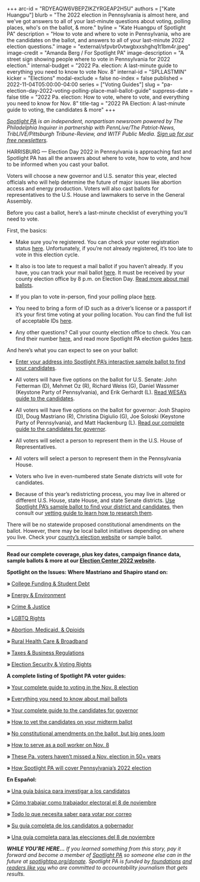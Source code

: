 +++
arc-id = "RDYEAQW6VBEPZIKZYRGEAP2H5U"
authors = ["Kate Huangpu"]
blurb = "The 2022 election in Pennsylvania is almost here, and we've got answers to all of your last-minute questions about voting, polling places, who's on the ballot, & more."
byline = "Kate Huangpu of Spotlight PA"
description = "How to vote and where to vote in Pennsylvania, who are the candidates on the ballot, and answers to all of your last-minute 2022 election questions."
image = "external/sfpvbr0vtwgbxxshghq1t1bm4r.jpeg"
image-credit = "Amanda Berg / For Spotlight PA"
image-description = "A street sign showing people where to vote in Pennsylvania for 2022 election."
internal-budget = "2022 Pa. election: A last-minute guide to everything you need to know to vote Nov. 8"
internal-id = "SPLLASTMIN"
kicker = "Elections"
modal-exclude = false
no-index = false
published = 2022-11-04T05:00:00-04:00
series = ["Voting Guides"]
slug = "pa-election-day-2022-voting-polling-place-mail-ballot-guide"
suppress-date = false
title = "2022 Pa. election: How to vote, where to vote, and everything you need to know for Nov. 8"
title-tag = "2022 PA Election: A last-minute guide to voting, the candidates & more"
+++

<a href="https://www.spotlightpa.org/"><i>Spotlight PA</i></a><i> is an independent, nonpartisan newsroom powered by The Philadelphia Inquirer in partnership with PennLive/The Patriot-News, TribLIVE/Pittsburgh Tribune-Review, and WITF Public Media. </i><a href="https://www.spotlightpa.org/newsletters"><i>Sign up for our free newsletters</i></a><i>.</i>

HARRISBURG — Election Day 2022 in Pennsylvania is approaching fast and Spotlight PA has all the answers about where to vote, how to vote, and how to be informed when you cast your ballot.

Voters will choose a new governor and U.S. senator this year, elected officials who will help determine the future of major issues like abortion access and energy production. Voters will also cast ballots for representatives to the U.S. House and lawmakers to serve in the General Assembly.

<script src="https://www.spotlightpa.org/embed.js" async></script><div data-spl-embed-version="1" data-spl-src="https://www.spotlightpa.org/embeds/newsletter/"></div>

Before you cast a ballot, here’s a last-minute checklist of everything you’ll need to vote.

First, the basics:

- Make sure you’re registered. You can check your voter registration status <a href="https://www.pavoterservices.pa.gov/pages/voterregistrationstatus.aspx">here</a>. Unfortunately, if you’re not already registered, it’s too late to vote in this election cycle.

- It also is too late to request a mail ballot if you haven’t already. If you have, you can track your mail ballot <a href="https://www.pavoterservices.pa.gov/Pages/BallotTracking.aspx">here</a>. It must be received by your county election office by 8 p.m. on Election Day. <a href="https://www.spotlightpa.org/news/2022/09/pa-election-2022-mail-voting-ballot-how-to-request-fill-out-return/">Read more about mail ballots</a>.

- If you plan to vote in-person, find your polling place <a href="https://www.pavoterservices.pa.gov/Pages/PollingPlaceInfo.aspx">here</a>.

- You need to bring a form of ID such as a driver’s license or a passport if it’s your first time voting at your polling location. You can find the full list of acceptable IDs <a href="https://www.vote.pa.gov/Register-to-Vote/Pages/Voter-ID-for-First-Time-Voters.aspx">here</a>.

- Any other questions? Call your county election office to check. You can find their number <a href="https://www.vote.pa.gov/Resources/Pages/Contact-Your-Election-Officials.aspx">here</a>, and read more Spotlight PA election guides <a href="https://www.spotlightpa.org/elections/">here</a>.

And here’s what you can expect to see on your ballot:

- <a href="https://www.spotlightpa.org/elections/">Enter your address into Spotlight PA’s interactive sample ballot to find your candidates</a>.

- All voters will have five options on the ballot for U.S. Senate: John Fetterman (D), Mehmet Oz (R), Richard Weiss (G), Daniel Wassmer (Keystone Party of Pennsylvania), and Erik Gerhardt (L). <a href="https://www.wesa.fm/wesa-voter-guide/pennsylvania-u-s-senate-a-guide-to-the-2022-election-and-candidates">Read WESA’s guide to the candidates</a>.

- All voters will have five options on the ballot for governor: Josh Shapiro (D), Doug Mastriano (R), Christina Digiulio (G), Joe Soloski (Keystone Party of Pennsylvania), and Matt Hackenburg (L). <a href="https://www.spotlightpa.org/news/2022/09/pa-election-2022-mastriano-shapiro-governor-race-complete-guide/">Read our complete guide to the candidates for governor</a>.

- All voters will select a person to represent them in the U.S. House of Representatives.

- All voters will select a person to represent them in the Pennsylvania House.

- Voters who live in even-numbered state Senate districts will vote for candidates.

- Because of this year’s redistricting process, you may live in altered or different U.S. House, state House, and state Senate districts. <a href="https://www.spotlightpa.org/elections/">Use Spotlight PA’s sample ballot to find your district and candidates</a>, then consult our <a href="https://www.spotlightpa.org/news/2022/09/pa-election-2022-mastriano-shapiro-fetterman-oz-candidates-vetting-guide/">vetting guide to learn how to research them</a>.

There will be no statewide proposed constitutional amendments on the ballot. However, there may be local ballot initiatives depending on where you live. Check your <a href="https://www.vote.pa.gov/Resources/Pages/Contact-Your-Election-Officials.aspx">county’s election website</a> or sample ballot.

<script src="https://www.spotlightpa.org/embed.js" async></script><div data-spl-embed-version="1" data-spl-src="https://www.spotlightpa.org/embeds/donate/?eyebrow_text=SUPPORT%20SPOTLIGHT%20PA&cta_text=YES%2C%20I%20WANT%20TO%20CONTRIBUTE&teaser_text=The%20future%20of%20Spotlight%20PA%20depends%20on%20your%20support.%20Make%20a%20tax-deductible%20gift%20now%20to%20ensure%20this%20vital%20journalism%20can%20continue%20in%202023.%20As%20a%20special%20bonus%2C%20%3Cb%3Eall%20gifts%20will%20be%20DOUBLED."></div>

<hr>

<b>Read our complete coverage, plus key dates, campaign finance data, sample ballots &amp; more at our </b><a href="http://spotlightpa.org/elections"><b>Election Center 2022 website</b></a><b>.</b>

<b>Spotlight on the Issues: Where Mastriano and Shapiro stand on:</b>

<b>» </b><a href="https://www.spotlightpa.org/news/2022/10/pa-election-2022-shapiro-mastriano-governor-higher-education-explainer/">College Funding &amp; Student Debt</a>

<b>» </b><a href="https://www.spotlightpa.org/news/2022/10/pa-election-2022-mastriano-shapiro-environment-rggi-fracking/">Energy &amp; Environment</a>

<b>» </b><a href="https://www.spotlightpa.org/news/2022/09/pa-election-2022-mastriano-shapiro-governor-race-crime-prison-bail-reform/">Crime &amp; Justice</a>

<b>» </b><a href="https://www.spotlightpa.org/news/2022/09/pa-election-2022-mastriano-shapiro-governor-race-lgbtq-rights-issues/">LGBTQ Rights</a>

<b>» </b><a href="https://www.spotlightpa.org/news/2022/10/pa-election-2022-mastriano-shapiro-opioid-medicaid-abortion-health-issues/">Abortion, Medicaid, &amp; Opioids</a>

<b>» </b><a href="https://www.spotlightpa.org/news/2022/10/pa-election-2022-mastriano-shapiro-broadband-rural-farms-health-care/">Rural Health Care &amp; Broadband</a>

<b>» </b><a href="https://www.spotlightpa.org/news/2022/10/pa-election-2022-governor-mastriano-shapiro-inflation-gas-tax/">Taxes &amp; Business Regulations</a>

<b>» </b><a href="https://www.spotlightpa.org/news/2022/10/pa-election-2022-mastriano-shapiro-fraud-mail-voting-security/">E</a><a href="https://www.spotlightpa.org/news/2022/10/pa-election-2022-mastriano-shapiro-fraud-mail-voting-security/">lection Security &amp; Voting Rights</a>

<b>A complete listing of Spotlight PA voter guides: </b>

<b>» </b><a href="https://www.spotlightpa.org/news/2022/10/pa-election-day-2022-november-polling-place-mail-ballots/">Your complete guide to</a><a href="https://www.spotlightpa.org/news/2022/10/pa-election-day-2022-november-polling-place-mail-ballots/"> </a><a href="https://www.spotlightpa.org/news/2022/10/pa-election-day-2022-november-polling-place-mail-ballots/">voting in the</a><a href="https://www.spotlightpa.org/news/2022/10/pa-election-day-2022-november-polling-place-mail-ballots/"> Nov. 8 election</a>

<b>» </b><a href="https://www.spotlightpa.org/news/2022/09/pa-election-2022-mail-voting-ballot-how-to-request-fill-out-return/">Everything you need to know about mail ballot</a><a href="https://www.spotlightpa.org/news/2022/09/pa-election-2022-mail-voting-ballot-how-to-request-fill-out-return/">s</a>

<b>» </b><a href="https://www.spotlightpa.org/news/2022/09/pa-election-2022-mastriano-shapiro-governor-race-complete-guide/">Your complete guide to the candidates for governor</a>

<b>» </b><a href="https://www.spotlightpa.org/news/2022/09/pa-election-2022-mastriano-shapiro-fetterman-oz-candidates-vetting-guide/">How to vet the candidates on your midterm ballot</a>

<b>» </b><a href="https://www.spotlightpa.org/news/2022/09/pa-election-2022-constitutional-amendments-abortion-voter-id/">No constitutional amendments on the ballot, but big ones loom</a>

<b>» </b><a href="https://www.spotlightpa.org/news/2022/09/pa-election-2022-poll-worker-guide-how-to-explainer/">How to serve as a poll worker on Nov. 8</a>

<b>» </b><a href="https://www.spotlightpa.org/news/2022/09/pa-election-voters-hall-of-fame-interview/">These Pa. voters haven’t missed a Nov. election in 50+ years</a>

<b>» </b><a href="https://www.spotlightpa.org/news/2022/09/pa-election-2022-mastriano-shapiro-governor-our-coverage-explainer/">How Spotlight PA will cover Pennsylvania’s 2022 election</a>

<b>En Español:</b>

<b>» </b><a href="https://www.spotlightpa.org/news/2022/10/pa-eleccion-2022-mastriano-shapiro-fetterman-oz-candidatos-investigacion-guia/">Una guía básica para investigar a los candidatos</a>

<b>» </b><a href="https://www.spotlightpa.org/news/2022/09/pa-eleccion-2022-trabajador-electoral-completa-guia/">Cómo trabajar como trabajador electoral el 8 de noviembre</a>

<b>» </b><a href="https://www.spotlightpa.org/news/2022/09/pa-eleccion-2022-votacion-por-correo-boleta-como-solicitar-llenar-devolver/">Todo lo que necesita saber para votar por correo</a>

<b>» </b><a href="https://www.spotlightpa.org/news/2022/09/pa-elecci%C3%B3n-2022-mastriano-shapiro-gobernador-candidatura-completa-gu%C3%ADa/">Su guía completa de los candidatos a gobernador</a>

<b>» </b><a href="https://www.spotlightpa.org/news/2022/10/pa-eleccion-2022-papeletas-por-correo-lugar-de-votacion-guia/">Una guía completa para las elecciones del 8 de noviembre</a>

<i><b>WHILE YOU’RE HERE...</b></i><i> If you learned something from this story, pay it forward and become a member of </i><a href="https://www.spotlightpa.org/"><i>Spotlight PA</i></a><i> so someone else can in the future at </i><a href="http://spotlightpa.org/donate"><i>spotlightpa.org/donate</i></a><i>. Spotlight PA is funded by</i><a href="https://www.spotlightpa.org/support"><i> foundations</i></a><i> </i><a href="https://www.spotlightpa.org/support"><i>and readers like you</i></a><i> who are committed to accountability journalism that gets results.</i>

